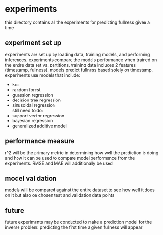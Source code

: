 # experiments
this directory contains all the experiments for predicting fullness given a time

## experiment set up
experiments are set up by loading data, training models, and performing inferences. experiments compare the models performance when trained on the entire data set vs. partitions. training data includes 2 features (timestamp, fullness). models predict fullness based solely on timestamp. experiments use models that include:
- knn
- random forest
- guassion regression
- decision tree regression
- sinusoidal regression
<br> still need to do: 
- support vector regression 
- bayesian regression
- generalized additive model

## performance measure
r^2 will be the primary metric in determining how well the prediction is doing and how it can be used to compare model performance from the experiments. RMSE and MAE will additionally be used

## model validation
models will be compared against the entire dataset to see how well it does on it but also on chosen test and validation data points

## future
future experiments may be conducted to make a prediction model for the inverse problem: predicting the first time a given fullness will appear